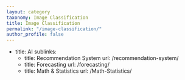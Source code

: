 ```yaml
---
layout: category
taxonomy: Image Classification
title: Image Classification
permalink: "/image-classification/"
author_profile: false
---
```


  - title: AI
    sublinks:
      - title: Recommendation System
        url: /recommendation-system/
      - title: Forecasting
        url: /forecasting/
      - title: Math & Statistics
        url: /Math-Statistics/
        